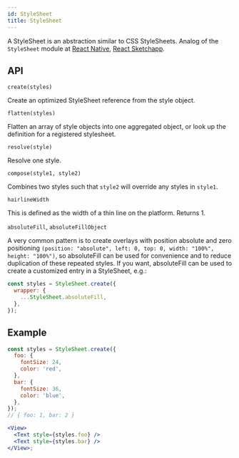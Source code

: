 ```yaml
---
id: StyleSheet
title: StyleSheet
---
```


A StyleSheet is an abstraction similar to CSS StyleSheets.
Analog of the `StyleSheet` module at [React Native](https://facebook.github.io/react-native/docs/stylesheet), 
[React Sketchapp](http://airbnb.io/react-sketchapp/docs/API.html#stylesheet).

## API

`create(styles)`

Create an optimized StyleSheet reference from the style object.

`flatten(styles)`

Flatten an array of style objects into one aggregated object, or look up the definition for a registered stylesheet.

`resolve(style)`

Resolve one style.

`compose(style1, style2)`

Combines two styles such that `style2` will override any styles in `style1`.

`hairlineWidth`

This is defined as the width of a thin line on the platform. Returns 1.

`absoluteFill`, `absoluteFillObject`

A very common pattern is to create overlays with position absolute and 
zero positioning `(position: "absolute", left: 0, top: 0, width: "100%", height: "100%")`,
so absoluteFill can be used for convenience and to reduce duplication of these repeated styles.
If you want, absoluteFill can be used to create a customized entry in a StyleSheet, e.g.:

```javascript
const styles = StyleSheet.create({
  wrapper: {
    ...StyleSheet.absoluteFill,
  },
});
```

## Example

```jsx
const styles = StyleSheet.create({
  foo: {
    fontSize: 24,
    color: 'red',
  },
  bar: {
    fontSize: 36,
    color: 'blue',
  },
});
// { foo: 1, bar: 2 }

<View>
  <Text style={styles.foo} />
  <Text style={styles.bar} />
</View>;
```
